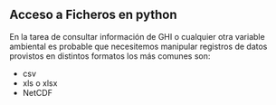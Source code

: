 ## Acceso a Ficheros en python

En la tarea de consultar información de GHI o cualquier otra variable ambiental
es probable que necesitemos manipular registros de datos provistos en distintos formatos
los más comunes son:

- csv 
- xls o xlsx
- NetCDF




